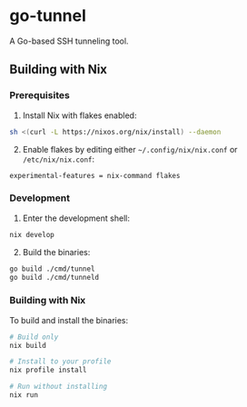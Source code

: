 
# go-tunnel

A Go-based SSH tunneling tool.

## Building with Nix

### Prerequisites

1. Install Nix with flakes enabled:
```bash
sh <(curl -L https://nixos.org/nix/install) --daemon
```

2. Enable flakes by editing either `~/.config/nix/nix.conf` or `/etc/nix/nix.conf`:
```
experimental-features = nix-command flakes
```

### Development

1. Enter the development shell:
```bash
nix develop
```
2. Build the binaries:
```bash
go build ./cmd/tunnel
go build ./cmd/tunneld
```

### Building with Nix

To build and install the binaries:

```bash
# Build only
nix build

# Install to your profile
nix profile install

# Run without installing
nix run
```


